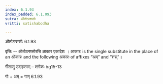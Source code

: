 ```yaml
---
index: 6.1.93
index_padded: 6.1.093
sutra: औतोऽम्शसोः
vritti: satishabodha

---
```

 औतोऽम्शसोः 6.1.93 


वृत्तिः -- ओतोऽम्शसोरचि आकार एकादेशः । आकारः is the single substitute in the place of an ओकारः and the following अकारः of affixes “अम्” and “शस्”। 


गीतासु उदाहरणम् – श्लोकः bg15-13 


गो + अम् = गाम् 6.1.93 